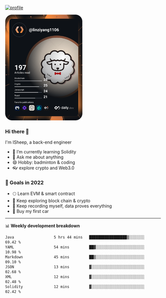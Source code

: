 [![profile](http://img.codelin.xyz/hello-im-isheep.svg)](https://www.calligrapher.ai/)

<a href="https://app.daily.dev/linziyang1106"><img src="/devcard.png" width="250" alt="ISheep's Dev Card"/></a>

### Hi there 🐏

I'm ISheep, a back-end engineer

- 🔭 I’m currently learning Solidity
- 💬 Ask me about anything
- 😄 Hobby: badminton & coding
- 👓 explore crypto and Web3.0

### 🚀 Goals in 2022
+ 🌕 Learn EVM & smart contract
+ 🤔 Keep exploring block chain & crypto
+ 🐏 Keep recording myself, data proves everything
+ 🚗 Buy my first car

-------

📊 **Weekly development breakdown**
<!--START_SECTION:waka-->

```text
Java                  5 hrs 44 mins   █████████████████▒░░░░░░░   69.42 %
YAML                  54 mins         ██▓░░░░░░░░░░░░░░░░░░░░░░   10.98 %
Markdown              45 mins         ██▒░░░░░░░░░░░░░░░░░░░░░░   09.10 %
JSON                  13 mins         ▓░░░░░░░░░░░░░░░░░░░░░░░░   02.68 %
XML                   12 mins         ▓░░░░░░░░░░░░░░░░░░░░░░░░   02.48 %
Solidity              12 mins         ▓░░░░░░░░░░░░░░░░░░░░░░░░   02.42 %
```

<!--END_SECTION:waka-->
